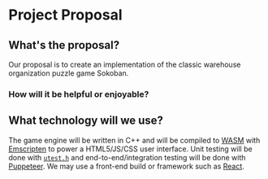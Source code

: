 # Project Proposal

## What's the proposal?

Our proposal is to create an implementation of the classic warehouse organization puzzle game Sokoban.

### How will it be helpful or enjoyable?

## What technology will we use?

The game engine will be written in C++ and will be compiled to [WASM](https://en.wikipedia.org/wiki/WebAssembly) with [Emscripten](https://en.wikipedia.org/wiki/Emscripten) to power a HTML5/JS/CSS user interface. Unit testing will be done with [`utest.h`](https://github.com/sheredom/utest.h) and end-to-end/integration testing will be done with [Puppeteer](https://github.com/puppeteer/puppeteer). We may use a front-end build or framework such as [React](https://reactjs.org/).

